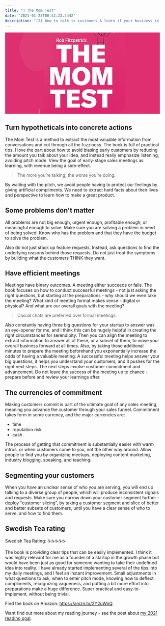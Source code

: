 ```yaml
---
title: "📖 The Mom Test"
date: "2021-01-23T00:42:23.244Z"
description: "(2) How to talk to customers & learn if your business is a good idea when everyone is lying to you"
---
```


![the-mom-test](./img/the-mom-test.jpg)

## <a name="intro">Turn hypotheticals into concrete actions</a>

The Mom Test is a method to extract the most valuable information from conversations and cut through all the fuzziness. The book is full of practical tips. I love the part about how to avoid biasing early customers by reducing the amount you talk about your idea, and instead really emphasize listening, avoiding pitch mode. View the goal of early-stage sales meetings as learning, with revenue being a side-effect.

> The more you’re talking, the worse you’re doing.

By waiting with the pitch, we avoid people having to protect our feelings by giving artificial compliments. We need to extract hard facts about their lives and perspective to learn how to make a great product.

## <a name="customer-centric">Some problems don't matter</a>

All problems are not big enough, urgent enough, profitable enough, or meaningful enough to solve. Make sure you are solving a problem in need of being solved. Know who has the problem and that they have the budget to solve the problem.

Also do not just stack up feature requests. Instead, ask questions to find the underlying reasons behind those requests. Do not just treat the symptoms by building what the customers THINK they want.

## <a name="efficient-meetings">Have efficient meetings</a>

Meetings have binary outcomes. A meeting either succeeds or fails. The book focuses on how to conduct successful meetings - not just asking the right questions, but starting at the preparations - why should we even take the meeting? What kind of meeting format makes sense - digital or physical? And what are our overall goals with the meeting?

> Casual chats are preferred over formal meetings.

Also constantly having three big questions for your startup to answer was an eye-opener for me, and I think this can be hugely helpful in creating the right circumstances for serendipity. Then you can align the meeting to extract information to answer all of these, or a subset of them, to move your overall business forward at all times. Also, by taking those additional minutes to prepare the meeting beforehand you exponentially increase the odds of having a valuable meeting. A successful meeting helps answer your big questions, it helps you understand your customers, and it pushes for the right next steps. The next steps involve customer commitment and advancement. Do not leave the success of the meeting up to chance - prepare before and review your learnings after.

## <a name="currencies-of-commitment">The currencies of commitment</a>

Making customers commit is part of the ultimate goal of any sales meeting, meaning you advance the customer through your sales funnel. Commitment takes form in some currency, and the major currencies are:

- time
- reputation risk
- cash

The process of getting that commitment is substantially easier with warm intros, or when customers come to you, not the other way around. Allow people to find you by organizing meetups, deploying content marketing, industry blogging, speaking, and teaching.

## <a name="customer-segmentation">Segmenting your customers</a>

When you have an unclear sense of who you are serving, you will end up talking to a diverse group of people, which will produce inconsistent signals and requests. Make sure you narrow down your customer segment further - deploy "customer slicing", by taking a customer segment and slice of better and better subsets of customers, until you have a clear sense of who to serve, and how to find them.

## <a name="swedish-tea-rating">Swedish Tea rating</a>

Swedish Tea Rating: ☕☕☕☕☕

The book is providing clear tips that can be easily implemented. I think it was highly relevant for me as a founder of a startup in the growth phase but would have been just as good for someone wanting to take their undefined idea into reality. I have already started implementing several of the tips into my daily meetings, and I feel an instant improvement. Small adjustments in what questions to ask, when to enter pitch mode, knowing how to deflect compliments, recognizing vagueness, and putting a bit more effort into preparations make a huge difference. Super practical and easy-to-implement, without being trivial.

Find the book on Amazon: https://amzn.to/2Y2uWnQ

Want find out more about my reading journey - see the post about <a href="/book-reading-goal/">my 2021 reading goal</a>.
